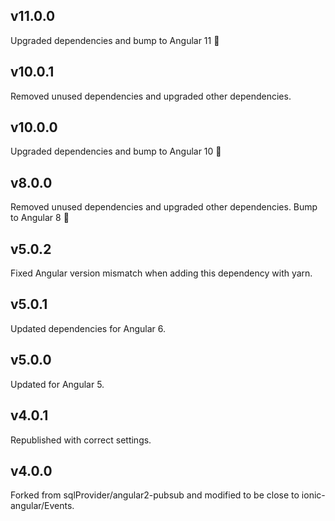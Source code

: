 ## v11.0.0
Upgraded dependencies and bump to Angular 11 :tada: 

## v10.0.1
Removed unused dependencies and upgraded other dependencies.

## v10.0.0
Upgraded dependencies and bump to Angular 10 :tada: 

## v8.0.0
Removed unused dependencies and upgraded other dependencies. Bump to Angular 8 :tada: 

## v5.0.2
Fixed Angular version mismatch when adding this dependency with yarn.

## v5.0.1
Updated dependencies for Angular 6.

## v5.0.0
Updated for Angular 5.

## v4.0.1
Republished with correct settings.

## v4.0.0
Forked from sqlProvider/angular2-pubsub and modified to be close to ionic-angular/Events.
